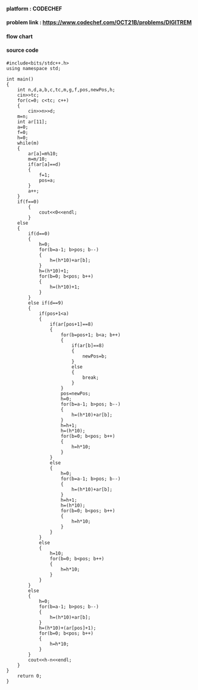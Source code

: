﻿#### platform : CODECHEF
#### problem link : https://www.codechef.com/OCT21B/problems/DIGITREM

#### flow chart


#### source code

    #include<bits/stdc++.h>
    using namespace std;

    int main()
    {
        int n,d,a,b,c,tc,m,g,f,pos,newPos,h;
        cin>>tc;
        for(c=0; c<tc; c++)
        {
            cin>>n>>d;
        m=n;
        int ar[11];
        a=0;
        f=0;
        h=0;
        while(m)
        {
            ar[a]=m%10;
            m=m/10;
            if(ar[a]==d)
            {
                f=1;
                pos=a;
            }
            a++;
        }
        if(f==0)
            {
                cout<<0<<endl;
            }
        else
        {
            if(d==0)
            {
                h=0;
                for(b=a-1; b>pos; b--)
                {
                    h=(h*10)+ar[b];
                }
                h=(h*10)+1;
                for(b=0; b<pos; b++)
                {
                    h=(h*10)+1;
                }
            }
            else if(d==9)
            {
                if(pos+1<a)
                {
                    if(ar[pos+1]==8)
                    {
                        for(b=pos+1; b<a; b++)
                        {
                            if(ar[b]==8)
                            {
                                newPos=b;
                            }
                            else
                            {
                                break;
                            }
                        }
                        pos=newPos;
                        h=0;
                        for(b=a-1; b>pos; b--)
                        {
                            h=(h*10)+ar[b];
                        }
                        h=h+1;
                        h=(h*10);
                        for(b=0; b<pos; b++)
                        {
                            h=h*10;
                        }
                    }
                    else
                    {
                        h=0;
                        for(b=a-1; b>pos; b--)
                        {
                            h=(h*10)+ar[b];
                        }
                        h=h+1;
                        h=(h*10);
                        for(b=0; b<pos; b++)
                        {
                            h=h*10;
                        }
                    }
                }
                else
                {
                    h=10;
                    for(b=0; b<pos; b++)
                    {
                        h=h*10;
                    }
                }
            }
            else
            {
                h=0;
                for(b=a-1; b>pos; b--)
                {
                    h=(h*10)+ar[b];
                }
                h=(h*10)+(ar[pos]+1);
                for(b=0; b<pos; b++)
                {
                    h=h*10;
                }
            }
            cout<<h-n<<endl;
        }
    }
        return 0;
    }


